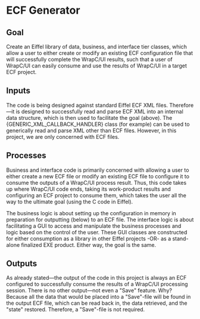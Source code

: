 # ECF Generator

## Goal
Create an Eiffel library of data, business, and interface tier classes, which allow a user to either create or modify an existing ECF configuration file that will successfully complete the WrapC/UI results, such that a user of WrapC/UI can easily consume and use the results of WrapC/UI in a target ECF project.

## Inputs
The code is being designed against standard Eiffel ECF XML files. Therefore—it is designed to successfully read and parse ECF XML into an internal data structure, which is then used to facilitate the goal (above). The {GENERIC_XML_CALLBACK_HANDLER} class (for example) can be used to generically read and parse XML other than ECF files. However, in this project, we are only concerned with ECF files.

## Processes
Business and interface code is primarily concerned with allowing a user to either create a new ECF file or modify an existing ECF file to configure it to consume the outputs of a WrapC/UI process result. Thus, this code takes up where WrapC/UI code ends, taking its work-product results and configuring an ECF project to consume them, which takes the user all the way to the ultimate goal (using the C code in Eiffel).

The business logic is about setting up the configuration in memory in preparation for outputting (below) to an ECF file. The interface logic is about facilitating a GUI to access and manipulate the business processes and logic based on the control of the user. These GUI classes are constructed for either consumption as a library in other Eiffel projects -OR- as a stand-alone finalized EXE product. Either way, the goal is the same.

## Outputs
As already stated—the output of the code in this project is always an ECF configured to successfully consume the results of a WrapC/UI processing session. There is no other output—not even a "Save" feature. Why? Because all the data that would be placed into a "Save"-file will be found in the output ECF file, which can be read back in, the data retrieved, and the "state" restored. Therefore, a "Save"-file is not required.
